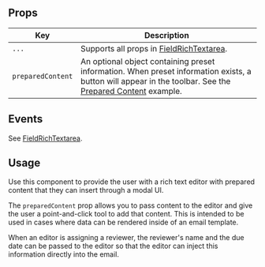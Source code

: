 ## Props

| Key | Description |
| --- | --- |
| `...` | Supports all props in [FieldRichTextarea](#/component/Form/fields/FieldRichTextarea). |
| `preparedContent` | An optional object containing preset information. When preset information exists, a button will appear in the toolbar. See the [Prepared Content](#/component/Form/fields/FieldPreparedContent) example. |

## Events

See [FieldRichTextarea](#/component/Form/fields/FieldRichTextarea).

## Usage

Use this component to provide the user with a rich text editor with prepared content that they can insert through a modal UI.

The `preparedContent` prop allows you to pass content to the editor and give the user a point-and-click tool to add that content. This is intended to be used in cases where data can be rendered inside of an email template.

When an editor is assigning a reviewer, the reviewer's name and the due date can be passed to the editor so that the editor can inject this information directly into the email.

